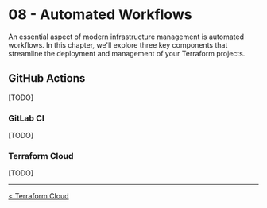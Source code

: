 # 08 - Automated Workflows

An essential aspect of modern infrastructure management is automated workflows. In this chapter, we'll explore three key components that streamline the deployment and management of your Terraform projects.

## GitHub Actions

[TODO]

### GitLab CI

[TODO]

### Terraform Cloud

[TODO]

---

[< Terraform Cloud](../07%20-%20Terraform%20Cloud/)